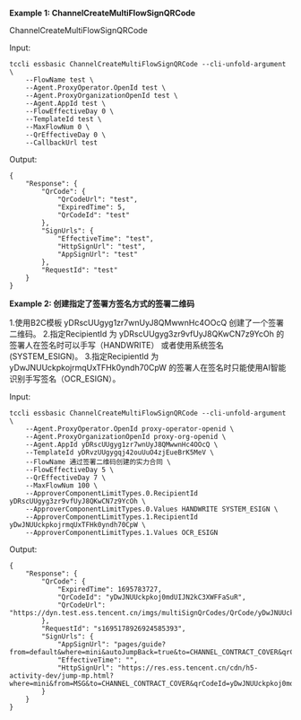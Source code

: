 **Example 1: ChannelCreateMultiFlowSignQRCode**

ChannelCreateMultiFlowSignQRCode

Input: 

```
tccli essbasic ChannelCreateMultiFlowSignQRCode --cli-unfold-argument  \
    --FlowName test \
    --Agent.ProxyOperator.OpenId test \
    --Agent.ProxyOrganizationOpenId test \
    --Agent.AppId test \
    --FlowEffectiveDay 0 \
    --TemplateId test \
    --MaxFlowNum 0 \
    --QrEffectiveDay 0 \
    --CallbackUrl test
```

Output: 
```
{
    "Response": {
        "QrCode": {
            "QrCodeUrl": "test",
            "ExpiredTime": 5,
            "QrCodeId": "test"
        },
        "SignUrls": {
            "EffectiveTime": "test",
            "HttpSignUrl": "test",
            "AppSignUrl": "test"
        },
        "RequestId": "test"
    }
}
```

**Example 2: 创建指定了签署方签名方式的签署二维码**

1.使用B2C模板 yDRscUUgyg1zr7wnUyJ8QMwwnHc4OOcQ 创建了一个签署二维码。
2.指定RecipientId 为 yDRscUUgyg3zr9vfUyJ8QKwCN7z9YcOh 的签署人在签名时可以手写（HANDWRITE） 或者使用系统签名 (SYSTEM_ESIGN)。
3.指定RecipientId 为 yDwJNUUckpkojrmqUxTFHk0yndh70CpW 的签署人在签名时只能使用AI智能识别手写签名（OCR_ESIGN）。

Input: 

```
tccli essbasic ChannelCreateMultiFlowSignQRCode --cli-unfold-argument  \
    --Agent.ProxyOperator.OpenId proxy-operator-openid \
    --Agent.ProxyOrganizationOpenId proxy-org-openid \
    --Agent.AppId yDRscUUgyg1zr7wnUyJ8QMwwnHc4OOcQ \
    --TemplateId yDRvzUUgygqj42ouUuO4zjEueBrK5MeV \
    --FlowName 通过签署二维码创建的实力合同 \
    --FlowEffectiveDay 5 \
    --QrEffectiveDay 7 \
    --MaxFlowNum 100 \
    --ApproverComponentLimitTypes.0.RecipientId yDRscUUgyg3zr9vfUyJ8QKwCN7z9YcOh \
    --ApproverComponentLimitTypes.0.Values HANDWRITE SYSTEM_ESIGN \
    --ApproverComponentLimitTypes.1.RecipientId yDwJNUUckpkojrmqUxTFHk0yndh70CpW \
    --ApproverComponentLimitTypes.1.Values OCR_ESIGN
```

Output: 
```
{
    "Response": {
        "QrCode": {
            "ExpiredTime": 1695783727,
            "QrCodeId": "yDwJNUUckpkoj0mdUIJN2kC3XWFFaSuR",
            "QrCodeUrl": "https://dyn.test.ess.tencent.cn/imgs/multiSignQrCodes/QrCode/yDwJNUUckpkoj0mdUIJN2kC3XWFFaSuR.png"
        },
        "RequestId": "s1695178926924585393",
        "SignUrls": {
            "AppSignUrl": "pages/guide?from=default&where=mini&autoJumpBack=true&to=CHANNEL_CONTRACT_COVER&qrCodeId=yDwJNUUckpkoj0mdUIJN2kC3XWFFaSuR&expiredTime=1695783727",
            "EffectiveTime": "",
            "HttpSignUrl": "https://res.ess.tencent.cn/cdn/h5-activity-dev/jump-mp.html?where=mini&from=MSG&to=CHANNEL_CONTRACT_COVER&qrCodeId=yDwJNUUckpkoj0mdUIJN2kC3XWFFaSuR&expiredTime=1695783727"
        }
    }
}
```

